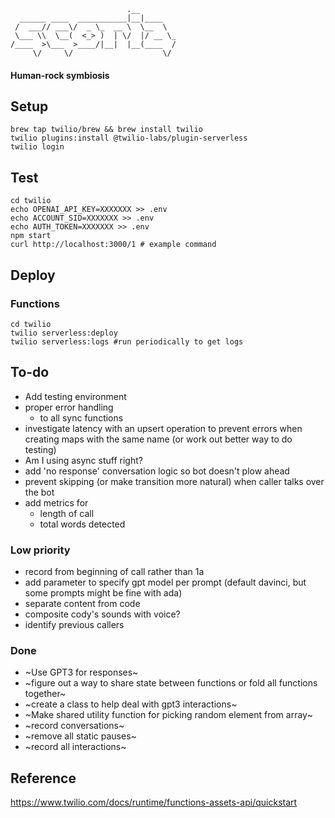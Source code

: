 ```
                          .__        
  ______ ____  ___________|__|____   
 /  ___// ___\/  _ \_  __ \  \__  \  
 \___ \\  \__(  <_> )  | \/  |/ __ \_
/____  >\___  >____/|__|  |__(____  /
     \/     \/                    \/ 
```

#### Human-rock symbiosis

## Setup
```
brew tap twilio/brew && brew install twilio
twilio plugins:install @twilio-labs/plugin-serverless
twilio login
```

## Test
```
cd twilio
echo OPENAI_API_KEY=XXXXXXX >> .env
echo ACCOUNT_SID=XXXXXXX >> .env
echo AUTH_TOKEN=XXXXXXX >> .env
npm start
curl http://localhost:3000/1 # example command
```

## Deploy

### Functions
```
cd twilio
twilio serverless:deploy
twilio serverless:logs #run periodically to get logs
```

## To-do

* Add testing environment 
* proper error handling
     * to all sync functions
* investigate latency with an upsert operation to prevent errors when creating maps with the same name (or work out better way to do testing)
* Am I using async stuff right?
* add 'no response' conversation logic so bot doesn't plow ahead
* prevent skipping (or make transition more natural) when caller talks over the bot
* add metrics for 
    * length of call
    * total words detected


### Low priority
* record from beginning of call rather than 1a
* add parameter to specify gpt model per prompt (default davinci, but some prompts might be fine with ada)
* separate content from code
* composite cody's sounds with voice?
* identify previous callers

### Done
* ~Use GPT3 for responses~
* ~figure out a way to share state between functions or fold all functions together~
* ~create a class to help deal with gpt3 interactions~
* ~Make shared utility function for picking random element from array~
* ~record conversations~
* ~remove all static pauses~
* ~record all interactions~

## Reference
https://www.twilio.com/docs/runtime/functions-assets-api/quickstart